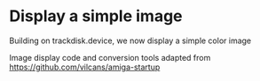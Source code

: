 Display a simple image
======================

Building on trackdisk.device, we now display a simple color image

Image display code and conversion tools adapted from https://github.com/vilcans/amiga-startup
